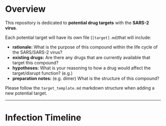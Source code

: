 # **Overview**
This repository is dedicated to **potential drug targets** with the **SARS-2 virus**.

Each potential target will have its own file (`[target].md`)that will include:
* **rationale:** What is the purpose of this compound within the life cycle of the SARS/SARS-2 virus?
* **existing drugs:** Are there any drugs that are currently available that target this compound?
* **hypotheses:** What is your reasoning to how a drug would affect the target/disrupt function? (e.g.)
* **preparation notes:** (e.g. dimer) What is the structure of this compound?

Please follow the `target_template.md` markdown structure when adding a new potential target.

---
# **Infection Timeline**
